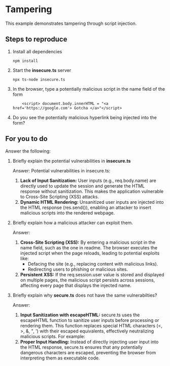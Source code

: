 # Tampering

This example demonstrates tampering through script injection.

## Steps to reproduce

1. Install all dependencies

    `npm install`

2. Start the **insecure.ts** server

    `npx ts-node insecure.ts`

3. In the browser, type a potentially malicious script in the name field of the form

    ```
        <script> document.body.innerHTML = "<a href='https://google.com'> Gotcha </a>"</script>
    ```

4. Do you see the potentially malicious hyperlink being injected into the form?

## For you to do

Answer the following:

1. Briefly explain the potential vulnerabilities in **insecure.ts**

    Answer: Potential vulnerabilities in insecure.ts:
    1. **Lack of Input Sanitization:**
        User inputs (e.g., req.body.name) are directly used to update the session and generate the HTML response without sanitization. This makes the application vulnerable to Cross-Site Scripting (XSS) attacks.
    2. **Dynamic HTML Rendering:**
        Unsanitized user inputs are injected into the HTML response (res.send()), enabling an attacker to insert malicious scripts into the rendered webpage.

2. Briefly explain how a malicious attacker can exploit them.
    
    Answer: 
    1. **Cross-Site Scripting (XSS):**
    By entering a malicious script in the name field, such as the one in readme.
    The browser executes the injected script when the page reloads, leading to potential exploits like:
        - Defacing the site (e.g., replacing content with malicious links).
        - Redirecting users to phishing or malicious sites.
    2. **Persistent XSS:**
    If the req.session.user value is stored and displayed on multiple pages, the malicious script persists across sessions, affecting every page that displays the injected name.

3. Briefly explain why **secure.ts** does not have the same vulnerabilties?
    
    Answer: 
    1. **Input Sanitization with escapeHTML:**
        secure.ts uses the escapeHTML function to sanitize user inputs before processing or rendering them. This function replaces special HTML characters (<, >, &, ", ') with their escaped equivalents, effectively neutralizing malicious scripts.
        For example:
    2. **Proper Input Handling:**
        Instead of directly injecting user input into the HTML response, secure.ts ensures that any potentially dangerous characters are escaped, preventing the browser from interpreting them as executable code.